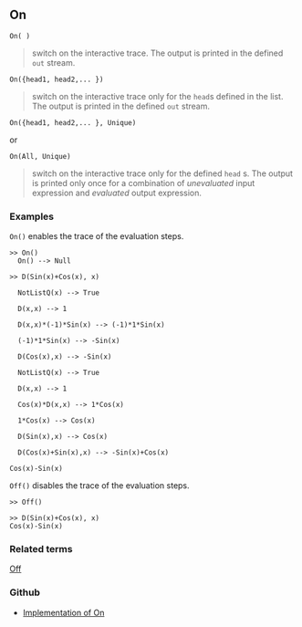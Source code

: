 ## On

```
On( )
```

> switch on the interactive trace. The output is printed in the defined `out` stream.
 

```
On({head1, head2,... })
```

> switch on the interactive trace only for the `head`s defined in the list. The output is printed in the defined `out` stream.

```
On({head1, head2,... }, Unique)
```

or

```
On(All, Unique)
```

> switch on the interactive trace only for the defined `head` s. The output is printed only once for a combination of _unevaluated_ input expression and _evaluated_ output expression.


### Examples


`On()` enables the trace of the evaluation steps.

```
>> On()
  On() --> Null

>> D(Sin(x)+Cos(x), x)

  NotListQ(x) --> True

  D(x,x) --> 1

  D(x,x)*(-1)*Sin(x) --> (-1)*1*Sin(x)

  (-1)*1*Sin(x) --> -Sin(x)

  D(Cos(x),x) --> -Sin(x)

  NotListQ(x) --> True

  D(x,x) --> 1

  Cos(x)*D(x,x) --> 1*Cos(x)

  1*Cos(x) --> Cos(x)

  D(Sin(x),x) --> Cos(x)

  D(Cos(x)+Sin(x),x) --> -Sin(x)+Cos(x)

Cos(x)-Sin(x)
```

`Off()` disables the trace of the evaluation steps.

```
>> Off()

>> D(Sin(x)+Cos(x), x)
Cos(x)-Sin(x)

```


### Related terms 
[Off](Off.md)

### Github

* [Implementation of On](https://github.com/axkr/symja_android_library/blob/master/symja_android_library/matheclipse-core/src/main/java/org/matheclipse/core/builtin/Programming.java#L1919) 
